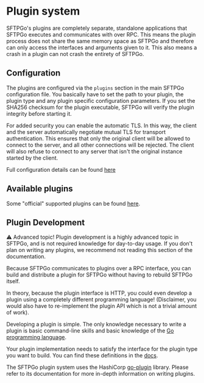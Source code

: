 # Plugin system

SFTPGo's plugins are completely separate, standalone applications that SFTPGo executes and communicates with over RPC. This means the plugin process does not share the same memory space as SFTPGo and therefore can only access the interfaces and arguments given to it. This also means a crash in a plugin can not crash the entirety of SFTPGo.

## Configuration

The plugins are configured via the `plugins` section in the main SFTPGo configuration file. You basically have to set the path to your plugin, the plugin type and any plugin specific configuration parameters. If you set the SHA256 checksum for the plugin executable, SFTPGo will verify the plugin integrity before starting it.

For added security you can enable the automatic TLS. In this way, the client and the server automatically negotiate mutual TLS for transport authentication. This ensures that only the original client will be allowed to connect to the server, and all other connections will be rejected. The client will also refuse to connect to any server that isn't the original instance started by the client.

Full configuration details can be found [here](./full-configuration.md)

## Available plugins

Some "official" supported plugins can be found [here](https://github.com/sftpgo/).

## Plugin Development

:warning: Advanced topic! Plugin development is a highly advanced topic in SFTPGo, and is not required knowledge for day-to-day usage. If you don't plan on writing any plugins, we recommend not reading this section of the documentation.

Because SFTPGo communicates to plugins over a RPC interface, you can build and distribute a plugin for SFTPGo without having to rebuild SFTPGo itself.

In theory, because the plugin interface is HTTP, you could even develop a plugin using a completely different programming language! (Disclaimer, you would also have to re-implement the plugin API which is not a trivial amount of work).

Developing a plugin is simple. The only knowledge necessary to write a plugin is basic command-line skills and basic knowledge of the [Go programming language](http://golang.org/).

Your plugin implementation needs to satisfy the interface for the plugin type you want to build. You can find these definitions in the [docs](https://pkg.go.dev/github.com/drakkan/sftpgo/v2/sdk/plugin#section-directories).

The SFTPGo plugin system uses the HashiCorp [go-plugin](https://github.com/hashicorp/go-plugin) library. Please refer to its documentation for more in-depth information on writing plugins.
